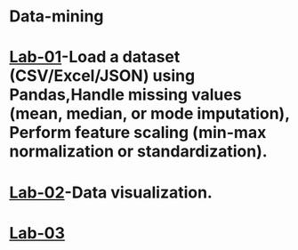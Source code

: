 # Data-mining
# [Lab-01](https://colab.research.google.com/drive/1rKiz5gN57HYSnP7UCh78CRlVPuLI4xOP#scrollTo=98MYQl1Qc_Tj)-Load a dataset (CSV/Excel/JSON) using Pandas,Handle missing values (mean, median, or mode imputation), Perform feature scaling (min-max normalization or standardization).
# [Lab-02](https://colab.research.google.com/drive/1F9zlOkoK2HPUZYsSyZT-yNzdkkeq61qz#scrollTo=hCex1mpGYF-H)-Data visualization.
# [Lab-03](https://colab.research.google.com/drive/1G2WANFM6XrSEOKb9tlQcVsPxq-j2eB3U#scrollTo=oija_gmMgHw0)
